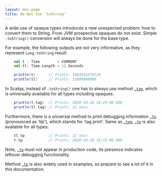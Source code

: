 ```yaml
---
layout: doc-page
title: Do Not Use 'toString'
---
```


A wide use of opaque types introduces a new unexpected problem: how to convert them to String. 
From JVM prospective opaques do not exist. Simple `.toString()` conversion will always be done for the base type.

For example, the following outputs are not very informative, as they represent `Long.toString` result: 

```scala
    val t : Time        = CURRENT
    val tl: Time.Length = 12.Seconds

    println(t)      // Prints: 1603916378729
    println(tl)     // Prints: 12000000000
```   

In Scalqa, instead of `.toString()` one has to always use method [`.tag`](../../api/scalqa/def/any/_extension.html#tag), 
which is universally available for all types including opaques.

```scala
    println(t.tag)  // Prints: 2020-10-28 16:23:08.888
    println(tl.tag) // Prints: 12 secs
```

Furthermore, there is a universal method to print debugging information 
[`.tp`](../../api/scalqa/def/any/_extension.html#tp) (pronounced as 'tip'), which stands for 'tag print'. 
Same as [`.tag`](../../api/scalqa/def/any/_extension.html#tag), [`.tp`](../../api/scalqa/def/any/_extension.html#tp) is also 
available for all types: 

```scala
    tl.tp           // Prints: 12 secs
    t.tp            // Prints: 2020-10-28 16:23:08.888
```

Note, [`.tp`](../../api/scalqa/def/any/_extension.html#tp) must not appear in production code, 
its presence indicates leftover debugging functionality. 

Method [`.tp`](../../api/scalqa/def/any/_extension.html#tp) is also widely used in examples, 
so prepare to see a lot of it in this documentation.  

